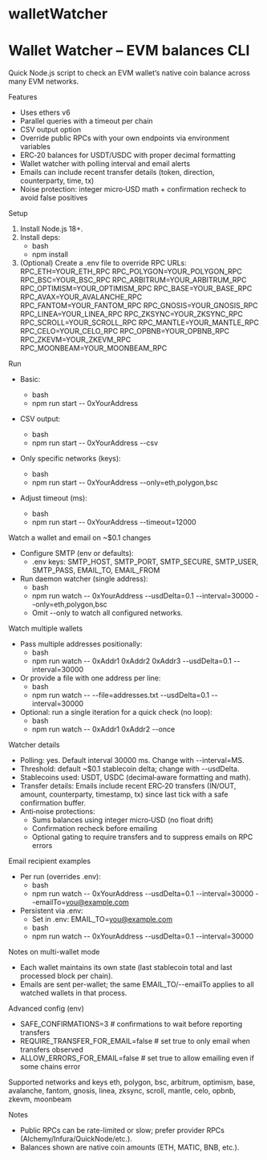 # walletWatcher
Wallet Watcher – EVM balances CLI
=================================

Quick Node.js script to check an EVM wallet’s native coin balance across many EVM networks.

Features
- Uses ethers v6
- Parallel queries with a timeout per chain
- CSV output option
- Override public RPCs with your own endpoints via environment variables
 - ERC‑20 balances for USDT/USDC with proper decimal formatting
 - Wallet watcher with polling interval and email alerts
 - Emails can include recent transfer details (token, direction, counterparty, time, tx)
 - Noise protection: integer micro‑USD math + confirmation recheck to avoid false positives

Setup
1) Install Node.js 18+.
2) Install deps:
	 - bash
	 - npm install
3) (Optional) Create a .env file to override RPC URLs:
	 RPC_ETH=YOUR_ETH_RPC
	 RPC_POLYGON=YOUR_POLYGON_RPC
	 RPC_BSC=YOUR_BSC_RPC
	 RPC_ARBITRUM=YOUR_ARBITRUM_RPC
	 RPC_OPTIMISM=YOUR_OPTIMISM_RPC
	 RPC_BASE=YOUR_BASE_RPC
	 RPC_AVAX=YOUR_AVALANCHE_RPC
	 RPC_FANTOM=YOUR_FANTOM_RPC
	 RPC_GNOSIS=YOUR_GNOSIS_RPC
	 RPC_LINEA=YOUR_LINEA_RPC
	 RPC_ZKSYNC=YOUR_ZKSYNC_RPC
	 RPC_SCROLL=YOUR_SCROLL_RPC
	 RPC_MANTLE=YOUR_MANTLE_RPC
	 RPC_CELO=YOUR_CELO_RPC
	 RPC_OPBNB=YOUR_OPBNB_RPC
	 RPC_ZKEVM=YOUR_ZKEVM_RPC
	 RPC_MOONBEAM=YOUR_MOONBEAM_RPC

Run
- Basic:
	- bash
	- npm run start -- 0xYourAddress

- CSV output:
	- bash
	- npm run start -- 0xYourAddress --csv

- Only specific networks (keys):
	- bash
	- npm run start -- 0xYourAddress --only=eth,polygon,bsc

- Adjust timeout (ms):
	- bash
	- npm run start -- 0xYourAddress --timeout=12000

Watch a wallet and email on ~$0.1 changes
- Configure SMTP (env or defaults):
	- .env keys: SMTP_HOST, SMTP_PORT, SMTP_SECURE, SMTP_USER, SMTP_PASS, EMAIL_TO, EMAIL_FROM
- Run daemon watcher (single address):
	- bash
	- npm run watch -- 0xYourAddress --usdDelta=0.1 --interval=30000 --only=eth,polygon,bsc
	- Omit --only to watch all configured networks.

Watch multiple wallets
- Pass multiple addresses positionally:
	- bash
	- npm run watch -- 0xAddr1 0xAddr2 0xAddr3 --usdDelta=0.1 --interval=30000
- Or provide a file with one address per line:
	- bash
	- npm run watch -- --file=addresses.txt --usdDelta=0.1 --interval=30000
- Optional: run a single iteration for a quick check (no loop):
	- bash
	- npm run watch -- 0xAddr1 0xAddr2 --once

Watcher details
- Polling: yes. Default interval 30000 ms. Change with --interval=MS.
- Threshold: default ~$0.1 stablecoin delta; change with --usdDelta.
- Stablecoins used: USDT, USDC (decimal‑aware formatting and math).
- Transfer details: Emails include recent ERC‑20 transfers (IN/OUT, amount, counterparty, timestamp, tx) since last tick with a safe confirmation buffer.
- Anti‑noise protections:
	- Sums balances using integer micro‑USD (no float drift)
	- Confirmation recheck before emailing
	- Optional gating to require transfers and to suppress emails on RPC errors

Email recipient examples
- Per run (overrides .env):
	- bash
	- npm run watch -- 0xYourAddress --usdDelta=0.1 --interval=30000 --emailTo=you@example.com
- Persistent via .env:
	- Set in .env: EMAIL_TO=you@example.com
	- bash
	- npm run watch -- 0xYourAddress --usdDelta=0.1 --interval=30000

Notes on multi-wallet mode
- Each wallet maintains its own state (last stablecoin total and last processed block per chain).
- Emails are sent per-wallet; the same EMAIL_TO/--emailTo applies to all watched wallets in that process.

Advanced config (env)
- SAFE_CONFIRMATIONS=3               # confirmations to wait before reporting transfers
- REQUIRE_TRANSFER_FOR_EMAIL=false   # set true to only email when transfers observed
- ALLOW_ERRORS_FOR_EMAIL=false       # set true to allow emailing even if some chains error

Supported networks and keys
eth, polygon, bsc, arbitrum, optimism, base, avalanche, fantom, gnosis, linea, zksync, scroll, mantle, celo, opbnb, zkevm, moonbeam

Notes
- Public RPCs can be rate-limited or slow; prefer provider RPCs (Alchemy/Infura/QuickNode/etc.).
- Balances shown are native coin amounts (ETH, MATIC, BNB, etc.).
